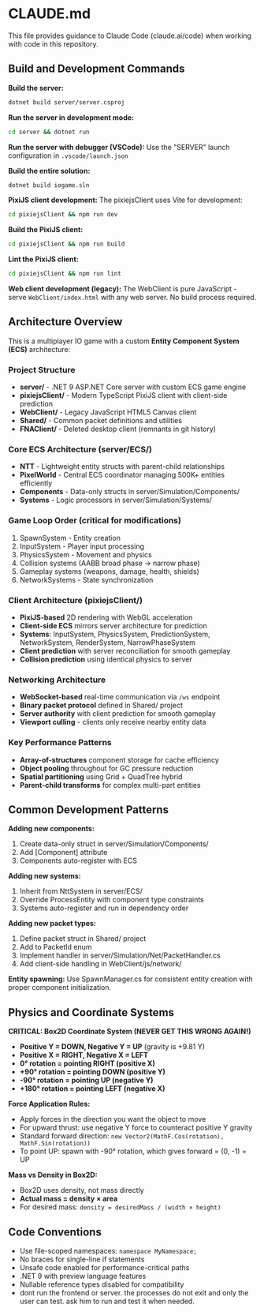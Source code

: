 # CLAUDE.md

This file provides guidance to Claude Code (claude.ai/code) when working with code in this repository.

## Build and Development Commands

**Build the server:**
```bash
dotnet build server/server.csproj
```

**Run the server in development mode:**
```bash
cd server && dotnet run
```

**Run the server with debugger (VSCode):**
Use the "SERVER" launch configuration in `.vscode/launch.json`

**Build the entire solution:**
```bash
dotnet build iogame.sln
```

**PixiJS client development:**
The pixiejsClient uses Vite for development:
```bash
cd pixiejsClient && npm run dev
```

**Build the PixiJS client:**
```bash
cd pixiejsClient && npm run build
```

**Lint the PixiJS client:**
```bash
cd pixiejsClient && npm run lint
```

**Web client development (legacy):**
The WebClient is pure JavaScript - serve `WebClient/index.html` with any web server. No build process required.

## Architecture Overview

This is a multiplayer IO game with a custom **Entity Component System (ECS)** architecture:

### Project Structure
- **server/** - .NET 9 ASP.NET Core server with custom ECS game engine
- **pixiejsClient/** - Modern TypeScript PixiJS client with client-side prediction
- **WebClient/** - Legacy JavaScript HTML5 Canvas client
- **Shared/** - Common packet definitions and utilities
- **FNAClient/** - Deleted desktop client (remnants in git history)

### Core ECS Architecture (server/ECS/)
- **NTT** - Lightweight entity structs with parent-child relationships
- **PixelWorld** - Central ECS coordinator managing 500K+ entities efficiently  
- **Components** - Data-only structs in server/Simulation/Components/
- **Systems** - Logic processors in server/Simulation/Systems/

### Game Loop Order (critical for modifications)
1. SpawnSystem - Entity creation
2. InputSystem - Player input processing
3. PhysicsSystem - Movement and physics  
4. Collision systems (AABB broad phase → narrow phase)
5. Gameplay systems (weapons, damage, health, shields)
6. NetworkSystems - State synchronization

### Client Architecture (pixiejsClient/)
- **PixiJS-based** 2D rendering with WebGL acceleration
- **Client-side ECS** mirrors server architecture for prediction
- **Systems**: InputSystem, PhysicsSystem, PredictionSystem, NetworkSystem, RenderSystem, NarrowPhaseSystem
- **Client prediction** with server reconciliation for smooth gameplay
- **Collision prediction** using identical physics to server

### Networking Architecture
- **WebSocket-based** real-time communication via `/ws` endpoint
- **Binary packet protocol** defined in Shared/ project
- **Server authority** with client prediction for smooth gameplay
- **Viewport culling** - clients only receive nearby entity data

### Key Performance Patterns
- **Array-of-structures** component storage for cache efficiency
- **Object pooling** throughout for GC pressure reduction
- **Spatial partitioning** using Grid + QuadTree hybrid
- **Parent-child transforms** for complex multi-part entities

## Common Development Patterns

**Adding new components:**
1. Create data-only struct in server/Simulation/Components/
2. Add [Component] attribute  
3. Components auto-register with ECS

**Adding new systems:**
1. Inherit from NttSystem in server/ECS/
2. Override ProcessEntity with component type constraints
3. Systems auto-register and run in dependency order

**Adding new packet types:**
1. Define packet struct in Shared/ project
2. Add to PacketId enum
3. Implement handler in server/Simulation/Net/PacketHandler.cs
4. Add client-side handling in WebClient/js/network/

**Entity spawning:**
Use SpawnManager.cs for consistent entity creation with proper component initialization.

## Physics and Coordinate Systems

**CRITICAL: Box2D Coordinate System (NEVER GET THIS WRONG AGAIN!)**
- **Positive Y = DOWN, Negative Y = UP** (gravity is +9.81 Y)
- **Positive X = RIGHT, Negative X = LEFT**
- **0° rotation = pointing RIGHT (positive X)**
- **+90° rotation = pointing DOWN (positive Y)**
- **-90° rotation = pointing UP (negative Y)**
- **+180° rotation = pointing LEFT (negative X)**

**Force Application Rules:**
- Apply forces in the direction you want the object to move
- For upward thrust: use negative Y force to counteract positive Y gravity
- Standard forward direction: `new Vector2(MathF.Cos(rotation), MathF.Sin(rotation))`
- To point UP: spawn with -90° rotation, which gives forward = (0, -1) = UP

**Mass vs Density in Box2D:**
- Box2D uses density, not mass directly
- **Actual mass = density × area**
- For desired mass: `density = desiredMass / (width × height)`

## Code Conventions

- Use file-scoped namespaces: `namespace MyNamespace;`
- No braces for single-line if statements
- Unsafe code enabled for performance-critical paths
- .NET 9 with preview language features
- Nullable reference types disabled for compatibility
- dont run the frontend or server. the processes do not exit and only the user can test. ask him to run and test it when needed.